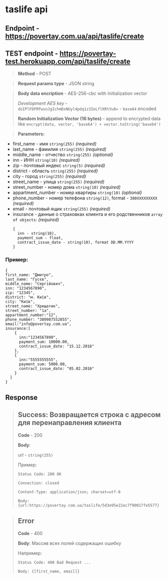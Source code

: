 # taslife api
## Endpoint - https://povertay.com.ua/api/taslife/create
## TEST endpoint - https://povertay-test.herokuapp.com/api/taslife/create
>**Method** - POST

>**Request params type** - JSON string

>**Body data encription** - AES-256-cbc with Initialization vector
>
> *Development AES key* - ```doIPlFDFMfwsnJgIchmDxNUyl4pdq1z3IeLflKRtVu8=``` - `base64` encoded
>
> **Random Initialization Vector (16 bytes)** - append to encrypted data like  `encrypt(data, vector, 'base64') + vector.toString('base64')`

>**Parameters:**
- first_name - имя  ```string(255)```  *(required)*
- last_name - фамилия  ```string(255)``` *(required)*
- middle_name - отчество ```string(255)``` *(optional)*
- inn - ИНН  ```string(10)``` *(required)*
- zip - почтовый индекс ```string(5)``` *(required)*
- district - область ```string(255)``` *(required)*
- city - город ```string(255)``` *(required)*
- street_name - улица ```string(255)``` *(required)*
- street_number - номер дома ```string(10)``` *(required)*
- appartment_number - номер квартиры ```string(10)``` *(optional)*
- phone_number - номер телефона ```string(12)```, format - ```380XXXXXXXXX``` *(required)*
- email - почтовый ящик ```string(255)``` *(required)*
- insurance - данные о страховках клиента и его родственников ```array of objects```: *(required)*
  ```
  {
    inn - string(10),
    payment_sum - float,
    contract_issue_date - string(10), format DD.MM.YYYY
  }
  ```
### Пример:
```
{
first_name: "Дмитро",
last_name: "Гусєв",
middle_name: "Сергійович",
inn: "1234567890",
zip: "12345",
district: "м. Київ",
city: "Київ",
street_name: "Хрещатик",
street_number: "1а",
appartment_number:"12",
phone_number: "380987552855",
email:"info@povertay.com.ua",
insurance:[
    {
      inn:"1234567890",
      payment_sum: 10000.00,
      contract_issue_date: "15.12.2016"
    },
    {
      inn:"5555555555",
      payment_sum: 5000.00,
      contract_issue_date: "05.02.2016"
    }
  ]
}
```

## Response

> ## Success: Возвращается строка с адресом для перенаправления клиента
>
> **Code** - 200
>
> **Body**:
>
> url - ```string(255)```
>
> Пример: 
>
> ```Status Code: 200 OK```
>
> ```Connection: closed```
>
> ```Content-Type: application/json; charset=utf-8```
> 
> ```Body: {url:https://povertay.com.ua/taslife/5d3e95e22ac7f90017fe5577}```

> ## Error 
>
> **Code** - 400
>
> **Body**: Массив всех полей содержащих ошибку
>
> Например:
>
> ```Status Code: 400 Bad Request ...```
>
> ```Body: {[first_name, email]}```
